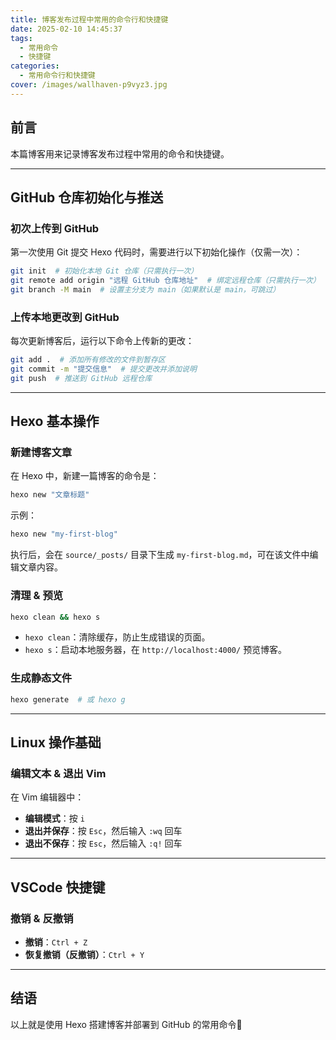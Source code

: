 ```yaml
---
title: 博客发布过程中常用的命令行和快捷键
date: 2025-02-10 14:45:37
tags:
  - 常用命令
  - 快捷键
categories:
  - 常用命令行和快捷键     
cover: /images/wallhaven-p9vyz3.jpg
---
```

## 前言

本篇博客用来记录博客发布过程中常用的命令和快捷键。

---

## GitHub 仓库初始化与推送

###  初次上传到 GitHub
第一次使用 Git 提交 Hexo 代码时，需要进行以下初始化操作（仅需一次）：

```bash
git init  # 初始化本地 Git 仓库（只需执行一次）
git remote add origin "远程 GitHub 仓库地址"  # 绑定远程仓库（只需执行一次）
git branch -M main  # 设置主分支为 main（如果默认是 main，可跳过）
```

###  上传本地更改到 GitHub
每次更新博客后，运行以下命令上传新的更改：

```bash
git add .  # 添加所有修改的文件到暂存区
git commit -m "提交信息"  # 提交更改并添加说明
git push  # 推送到 GitHub 远程仓库
```

---

## Hexo 基本操作

###  新建博客文章
在 Hexo 中，新建一篇博客的命令是：

```bash
hexo new "文章标题"
```

示例：
```bash
hexo new "my-first-blog"
```
执行后，会在 `source/_posts/` 目录下生成 `my-first-blog.md`，可在该文件中编辑文章内容。

###  清理 & 预览

```bash
hexo clean && hexo s
```
- `hexo clean`：清除缓存，防止生成错误的页面。
- `hexo s`：启动本地服务器，在 `http://localhost:4000/` 预览博客。

###  生成静态文件

```bash
hexo generate  # 或 hexo g
```

---

## Linux 操作基础

###  编辑文本 & 退出 Vim
在 Vim 编辑器中：
- **编辑模式**：按 `i`
- **退出并保存**：按 `Esc`，然后输入 `:wq` 回车
- **退出不保存**：按 `Esc`，然后输入 `:q!` 回车

---

## VSCode 快捷键

###  撤销 & 反撤销
- **撤销**：`Ctrl + Z`
- **恢复撤销（反撤销）**：`Ctrl + Y`

---
## 结语
以上就是使用 Hexo 搭建博客并部署到 GitHub 的常用命令🚀
